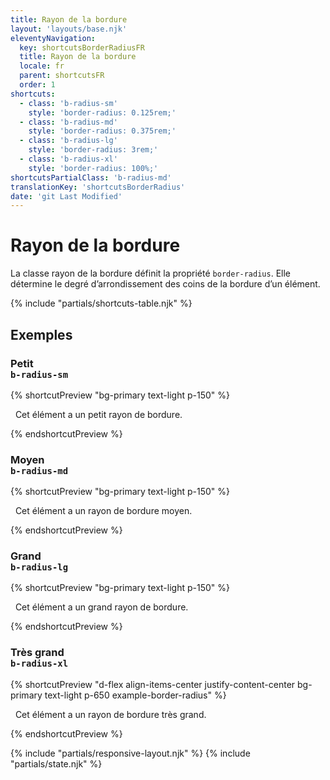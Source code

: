 ```yaml
---
title: Rayon de la bordure
layout: 'layouts/base.njk'
eleventyNavigation:
  key: shortcutsBorderRadiusFR
  title: Rayon de la bordure
  locale: fr
  parent: shortcutsFR
  order: 1
shortcuts:
  - class: 'b-radius-sm'
    style: 'border-radius: 0.125rem;'
  - class: 'b-radius-md'
    style: 'border-radius: 0.375rem;'
  - class: 'b-radius-lg'
    style: 'border-radius: 3rem;'
  - class: 'b-radius-xl'
    style: 'border-radius: 100%;'
shortcutsPartialClass: 'b-radius-md'
translationKey: 'shortcutsBorderRadius'
date: 'git Last Modified'
---
```


# Rayon de la bordure

La classe rayon de la bordure définit la propriété `border-radius`. Elle détermine le degré d’arrondissement des coins de la bordure d’un élément.

{% include "partials/shortcuts-table.njk" %}

## Exemples

### Petit<br/>`b-radius-sm`

{% shortcutPreview "bg-primary text-light p-150" %}

<p class="b-radius-sm">
  Cet élément a un petit rayon de bordure.
</p>
{% endshortcutPreview %}

### Moyen<br/>`b-radius-md`

{% shortcutPreview "bg-primary text-light p-150" %}

<p class="b-radius-md">
  Cet élément a un rayon de bordure moyen.
</p>
{% endshortcutPreview %}

### Grand<br/>`b-radius-lg`

{% shortcutPreview "bg-primary text-light p-150" %}

<p class="b-radius-lg">
  Cet élément a un grand rayon de bordure.
</p>
{% endshortcutPreview %}

### Très grand<br/>`b-radius-xl`

{% shortcutPreview "d-flex align-items-center justify-content-center bg-primary text-light p-650 example-border-radius" %}

<p class="b-radius-xl">
  Cet élément a un rayon de bordure très grand.
</p>
{% endshortcutPreview %}

{% include "partials/responsive-layout.njk" %}
{% include "partials/state.njk" %}
